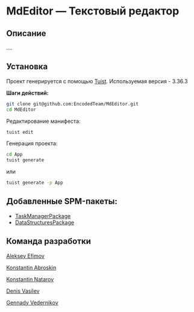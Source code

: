 # MdEditor — Текстовый редактор

## Описание
....

## Установка
Проект генерируется с помощью [Tuist](https://tuist.io/).
Используемая версия - 3.36.3

**Шаги действий:**
```sh
git clone git@github.com:EncodedTeam/MdEditor.git
cd MdEditor
```
Редактирование манифеста:
```sh
tuist edit
```
Генерация проекта:
```sh
cd App
tuist generate
```
или
```sh
tuist generate -p App
```

## Добавленные SPM-пакеты:
 - [TaskManagerPackage](Packages/TaskManagerPackage/README.md)
 - [DataStructuresPackage](Packages/DataStructuresPackage/README.md)

## Команда разработки
[Aleksey Efimov](https://github.com/efimovmay)

[Konstantin Abroskin](https://github.com/aksilont)

[Konstantin Natarov](https://github.com/dutysniper)

[Denis Vasilev](https://github.com/lyonden7)

[Gennady Vedernikov](https://github.com/evrevolt)
